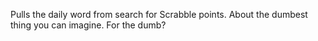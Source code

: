 Pulls the daily word from search for Scrabble points. About the dumbest thing you can imagine. For the dumb?
